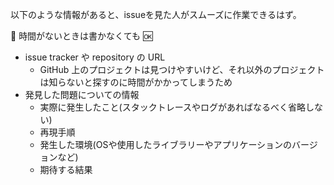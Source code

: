 以下のような情報があると、issueを見た人がスムーズに作業できるはず。

:thought_balloon: 時間がないときは書かなくても :ok:

* issue tracker や repository の URL
  * GitHub 上のプロジェクトは見つけやすいけど、それ以外のプロジェクトは知らないと探すのに時間がかかってしまうため
* 発見した問題についての情報
  * 実際に発生したこと(スタックトレースやログがあればなるべく省略しない)
  * 再現手順
  * 発生した環境(OSや使用したライブラリーやアプリケーションのバージョンなど)
  * 期待する結果

